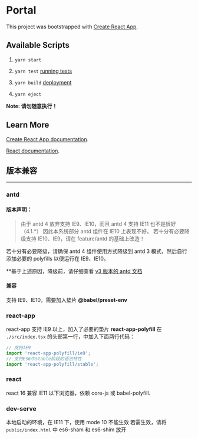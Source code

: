# Portal

This project was bootstrapped with [Create React App](https://github.com/facebook/create-react-app).

## Available Scripts

1. `yarn start`

2. `yarn test`
   [running tests](https://facebook.github.io/create-react-app/docs/running-tests)

3. `yarn build`
   [deployment](https://facebook.github.io/create-react-app/docs/deployment)

4. `yarn eject`

**Note: 请勿随意执行！**

## Learn More

[Create React App documentation](https://facebook.github.io/create-react-app/docs/getting-started).

[React documentation](https://reactjs.org/).

## 版本兼容

---

### antd

#### 版本声明：

> 由于 antd 4 放弃支持 IE9、IE10，而且 antd 4 支持 IE11 也不是很好（4.1.\*）
> 因此本系统部分 antd 组件在 IE10 上表现不好。
> 若十分有必要降级支持 IE10、IE9，请在 feature/antd 的基础上改造！

若十分有必要降级，请确保 antd 4 组件使用方式降级到 antd 3 模式，然后自行添加必要的 polyfills 以便运行在 IE9、IE10。

\*\*基于上述原因，降级前，请仔细查看 [v3 版本的 antd 文档](https://3x.ant.design/docs/react/introduce-cn)

#### 兼容

支持 IE9、IE10，需要加入垫片 **@babel/preset-env**

### react-app

react-app 支持 IE9 以上，加入了必要的垫片 **react-app-polyfill**
在 `./src/index.tsx` 的头部第一行，中加入下面两行代码：

```js
// 支持IE9
import 'react-app-polyfill/ie9';
// 支持ES6中stable阶段的语法特性
import 'react-app-polyfill/stable';
```

### react

react 16 兼容 IE11 以下浏览器，依赖 core-js 或 babel-polyfill.

### dev-serve

本地启动的环境，在 IE11 下，使用 mode 10 不能生效
若需生效，请将 `public/index.html` 中 es6-sham 和 es6-shim 放开
